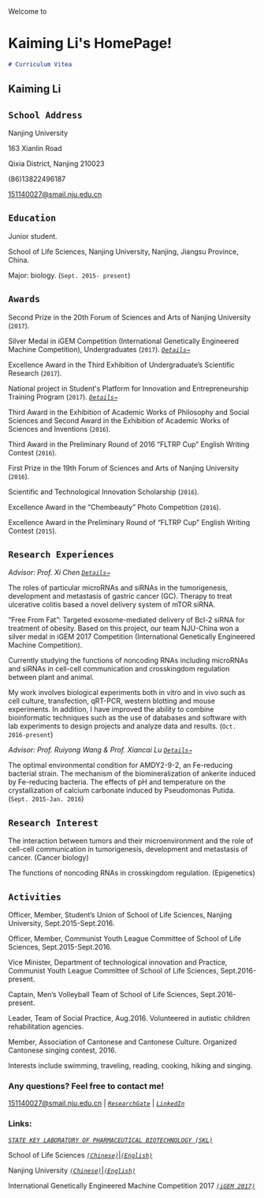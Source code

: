 Welcome to
# **Kaiming Li**'s HomePage!

```markdown
# Curriculum Vitea
```

## **Kaiming Li**

## `School Address`
Nanjing University

163 Xianlin Road

Qixia District, Nanjing 210023

(86)13822496187

151140027@smail.nju.edu.cn

## `Education`
Junior student.

School of Life Sciences, Nanjing University, Nanjing, Jiangsu Province, China.

Major: biology. (`Sept. 2015- present`)

## `Awards`
Second Prize in the 20th Forum of Sciences and Arts of Nanjing University (`2017`).

Silver Medal in iGEM Competition (International Genetically Engineered Machine Competition), Undergraduates (`2017`). [_`Details→`_](http://2017.igem.org/Team:NJU-China)

Excellence Award in the Third Exhibition of Undergraduate’s Scientific Research (`2017`).

National project in Student's Platform for Innovation and Entrepreneurship Training Program (`2017`). [_`Details→`_](http://gjcxcy.bjtu.edu.cn/Index.aspx)

Third Award in the Exhibition of Academic Works of Philosophy and Social Sciences and Second Award in the Exhibition of Academic Works of Sciences and Inventions (`2016`). 

Third Award in the Preliminary Round of 2016 “FLTRP Cup” English Writing Contest (`2016`). 

First Prize in the 19th Forum of Sciences and Arts of Nanjing University (`2016`).

Scientific and Technological Innovation Scholarship (`2016`).

Excellence Award in the “Chembeauty” Photo Competition (`2016`).

Excellence Award in the Preliminary Round of “FLTRP Cup” English Writing Contest (`2015`).


## `Research Experiences`
_Advisor: Prof. Xi Chen_ [_`Details→`_](https://www.researchgate.net/profile/Xi_Chen32)

The roles of particular microRNAs and siRNAs in the tumorigenesis, development and metastasis of gastric cancer (GC). Therapy to treat ulcerative colitis based a novel delivery system of mTOR siRNA.

“Free From Fat”: Targeted exosome-mediated delivery of Bcl-2 siRNA for treatment of obesity. Based on this project, our team NJU-China won a silver medal in iGEM 2017 Competition (International Genetically Engineered Machine Competition).

Currently studying the functions of noncoding RNAs including microRNAs and siRNAs in cell-cell communication and crosskingdom regulation between plant and animal.

My work involves biological experiments both in vitro and in vivo such as cell culture, transfection, qRT-PCR, western blotting and mouse experiments. In addition, I have improved the ability to combine bioinformatic techniques such as the use of databases and software with lab experiments to design projects and analyze data and results. (`Oct. 2016-present`)

_Advisor: Prof. Ruiyong Wang & Prof. Xiancai Lu_ [_`Details→`_](https://www.researchgate.net/profile/Xiancai_Lu)

The optimal environmental condition for AMDY2-9-2, an Fe-reducing bacterial strain. The mechanism of the biomineralization of ankerite induced by Fe-reducing bacteria. The effects of pH and temperature on the crystallization of calcium carbonate induced by Pseudomonas Putida. (`Sept. 2015-Jan. 2016`)

## `Research Interest`
The interaction between tumors and their microenvironment and the role of cell-cell communication in tumorigenesis, development and metastasis of cancer. (Cancer biology)

The functions of noncoding RNAs in crosskingdom regulation. (Epigenetics)

## `Activities`
Officer, Member, Student’s Union of School of Life Sciences, Nanjing University, Sept.2015-Sept.2016.

Officer, Member, Communist Youth League Committee of School of Life Sciences, Sept.2015-Sept.2016. 

Vice Minister, Department of technological innovation and Practice, Communist Youth League Committee of School of Life Sciences, Sept.2016-present. 

Captain, Men’s Volleyball Team of School of Life Sciences, Sept.2016-present. 

Leader, Team of Social Practice, Aug.2016. Volunteered in autistic children rehabilitation agencies. 

Member, Association of Cantonese and Cantonese Culture. Organized Cantonese singing contest, 2016. 

Interests include swimming, traveling, reading, cooking, hiking and singing.

### Any questions? Feel free to contact me! 

<a href="mailto:151140027@smail.nju.edu.cn">151140027@smail.nju.edu.cn</a>  |  [_`ResearchGate`_](https://www.researchgate.net/profile/Kaiming_Li6)  | 
[_`LinkedIn`_](https://www.linkedin.com/in/kaiming-li-424342126/)

### Links:

[_`STATE KEY LABORATORY OF PHARMACEUTICAL BIOTECHNOLOGY (SKL)`_](http://biopharm.nju.edu.cn/Default.aspx)

School of Life Sciences [_`(Chinese)`_](http://life.nju.edu.cn/)|[_`(English)`_](https://www.nju.edu.cn/EN/7f/76/c7136a163702/page.htm)

Nanjing University [_`(Chinese)`_](https://www.nju.edu.cn/main.htm)|[_`(English)`_](https://www.nju.edu.cn/EN/)

International Genetically Engineered Machine Competition 2017 [_`(iGEM 2017)`_](https://2017.igem.org/Main_Page)
